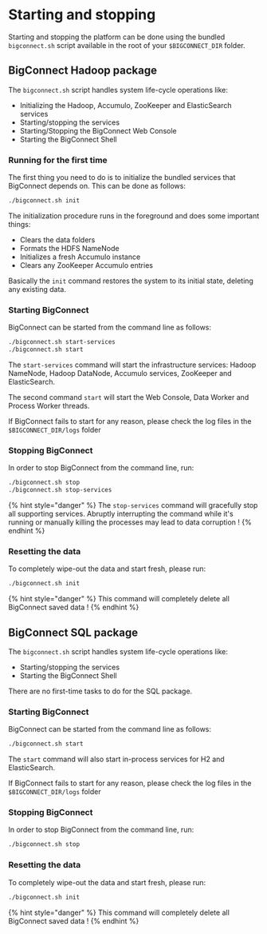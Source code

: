 # Starting and stopping

Starting and stopping the platform can be done using the bundled `bigconnect.sh` script available in the root of your `$BIGCONNECT_DIR` folder.

## BigConnect Hadoop package

The `bigconnect.sh` script handles system life-cycle operations like:

* Initializing the Hadoop, Accumulo, ZooKeeper and ElasticSearch services
* Starting/stopping the services
* Starting/Stopping the BigConnect Web Console
* Starting the BigConnect Shell

### Running for the first time

The first thing you need to do is to initialize the bundled services that BigConnect depends on. This can be done as follows:

```bash
./bigconnect.sh init
```

The initialization procedure runs in the foreground and does some important things:

* Clears the data folders
* Formats the HDFS NameNode
* Initializes a fresh Accumulo instance
* Clears any ZooKeeper Accumulo entries

Basically the `init` command restores the system to its initial state, deleting any existing data.

### Starting BigConnect

BigConnect can be started from the command line as follows:

```bash
./bigconnect.sh start-services
./bigconnect.sh start
```

The `start-services` command will start the infrastructure services: Hadoop NameNode, Hadoop DataNode, Accumulo services, ZooKeeper and ElasticSearch.

The second command `start` will start the Web Console, Data Worker and Process Worker threads. 

If BigConnect fails to start for any reason, please check the log files in the `$BIGCONNECT_DIR/logs` folder

### Stopping BigConnect

In order to stop BigConnect from the command line, run:

```bash
./bigconnect.sh stop
./bigconnect.sh stop-services
```

{% hint style="danger" %}
The `stop-services` command will gracefully stop all supporting services. Abruptly interrupting the command while it's running or manually killing the processes may lead to data corruption !
{% endhint %}

### Resetting the data

To completely wipe-out the data and start fresh, please run:

```bash
./bigconnect.sh init
```

{% hint style="danger" %}
This command will completely delete all BigConnect saved data !
{% endhint %}

## BigConnect SQL package

The `bigconnect.sh` script handles system life-cycle operations like:

* Starting/stopping the services
* Starting the BigConnect Shell

There are no first-time tasks to do for the SQL package.

### Starting BigConnect

BigConnect can be started from the command line as follows:

```bash
./bigconnect.sh start
```

The `start` command will also start in-process services for H2 and ElasticSearch.

If BigConnect fails to start for any reason, please check the log files in the `$BIGCONNECT_DIR/logs` folder

### Stopping BigConnect

In order to stop BigConnect from the command line, run:

```bash
./bigconnect.sh stop
```

### Resetting the data

To completely wipe-out the data and start fresh, please run:

```bash
./bigconnect.sh init
```

{% hint style="danger" %}
This command will completely delete all BigConnect saved data !
{% endhint %}





